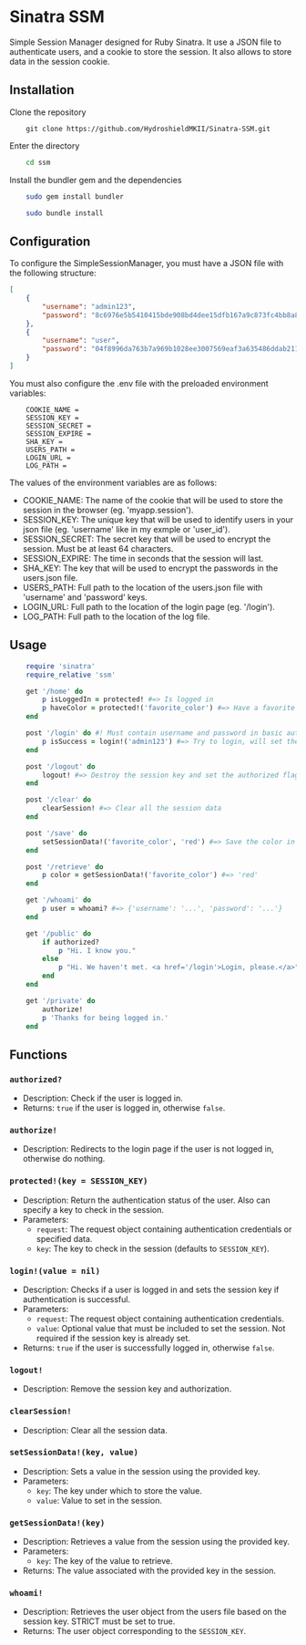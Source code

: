 # Sinatra SSM
 Simple Session Manager designed for Ruby Sinatra. It use a JSON file to authenticate users, and a cookie to store the session. It also allows to store data in the session cookie.

## Installation
Clone the repository
```
    git clone https://github.com/HydroshieldMKII/Sinatra-SSM.git
```
Enter the directory
```bash
    cd ssm
```
Install the bundler gem and the dependencies
```bash
    sudo gem install bundler
```
```bash
    sudo bundle install
```

## Configuration
To configure the SimpleSessionManager, you must have a JSON file with the following structure:
```json
[
    {
        "username": "admin123",
        "password": "8c6976e5b5410415bde908bd4dee15dfb167a9c873fc4bb8a81f6f2ab448a918"
    },
    {
        "username": "user",
        "password": "04f8996da763b7a969b1028ee3007569eaf3a635486ddab211d512c85b9df8fb"
    }
]
```
You must also configure the .env file with the preloaded environment variables:
```env
    COOKIE_NAME = 
    SESSION_KEY = 
    SESSION_SECRET = 
    SESSION_EXPIRE = 
    SHA_KEY = 
    USERS_PATH =
    LOGIN_URL =
    LOG_PATH =
```
The values of the environment variables are as follows:
- COOKIE_NAME: The name of the cookie that will be used to store the session in the browser (eg. 'myapp.session').
- SESSION_KEY: The unique key that will be used to identify users in your json file (eg. 'username' like in my exmple or 'user_id').
- SESSION_SECRET: The secret key that will be used to encrypt the session. Must be at least 64 characters.
- SESSION_EXPIRE: The time in seconds that the session will last.
- SHA_KEY: The key that will be used to encrypt the passwords in the users.json file.
- USERS_PATH: Full path to the location of the users.json file with 'username' and 'password' keys.
- LOGIN_URL: Full path to the location of the login page (eg. '/login').
- LOG_PATH: Full path to the location of the log file.

## Usage
```ruby
    require 'sinatra'
    require_relative 'ssm'

    get '/home' do
        p isLoggedIn = protected! #=> Is logged in
        p haveColor = protected!('favorite_color') #=> Have a favorite color set in the cookie
    end

    post '/login' do #! Must contain username and password in basic auth request !#
        p isSuccess = login!('admin123') #=> Try to login, will set the value to 'admin123' in the unique SESSION_KEY if successful
    end

    post '/logout' do
        logout! #=> Destroy the session key and set the authorized flag to false
    end

    post '/clear' do
        clearSession! #=> Clear all the session data
    end

    post '/save' do
        setSessionData!('favorite_color', 'red') #=> Save the color in the cookie
    end

    post '/retrieve' do
        p color = getSessionData!('favorite_color') #=> 'red'
    end

    get '/whoami' do
        p user = whoami? #=> {'username': '...', 'password': '...'}
    end

    get '/public' do
        if authorized?
            p "Hi. I know you."
        else
            p "Hi. We haven't met. <a href='/login'>Login, please.</a>"
        end
    end

    get '/private' do
        authorize!
        p 'Thanks for being logged in.'
    end
```

## Functions

### `authorized?`
- Description: Check if the user is logged in.
- Returns: `true` if the user is logged in, otherwise `false`.

### `authorize!`
- Description: Redirects to the login page if the user is not logged in, otherwise do nothing.

### `protected!(key = SESSION_KEY)`
- Description: Return the authentication status of the user. Also can specify a key to check in the session.
- Parameters:
  - `request`: The request object containing authentication credentials or specified data.
  - `key`: The key to check in the session (defaults to `SESSION_KEY`).

### `login!(value = nil)`
- Description: Checks if a user is logged in and sets the session key if authentication is successful.
- Parameters:
  - `request`: The request object containing authentication credentials.
  - `value`: Optional value that must be included to set the session. Not required if the session key is already set.
- Returns: `true` if the user is successfully logged in, otherwise `false`.

### `logout!`
- Description: Remove the session key and authorization.

### `clearSession!`
- Description: Clear all the session data.

### `setSessionData!(key, value)`
- Description: Sets a value in the session using the provided key.
- Parameters:
  - `key`: The key under which to store the value.
  - `value`: Value to set in the session.

### `getSessionData!(key)`
- Description: Retrieves a value from the session using the provided key.
- Parameters:
  - `key`: The key of the value to retrieve.
- Returns: The value associated with the provided key in the session.

### `whoami!`
- Description: Retrieves the user object from the users file based on the session key. STRICT must be set to true.
- Returns: The user object corresponding to the `SESSION_KEY`.


    

